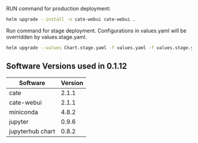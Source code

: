 

RUN command for production deployment:

```bash
helm upgrade --install -n cate-webui cate-webui .
```

Run command for stage deployment. Configurations in values.yaml will be overridden by values.stage.yaml. 

```bash
helm upgrade --values Chart.stage.yaml -f values.yaml -f values.stage.yaml --install cate-webui-stage -n cate-webui-stage .
```

## Software Versions used in 0.1.12

| Software          | Version |
|-------------------|---------|
| cate              | 2.1.1   |
| cate-webui        | 2.1.1   |
| miniconda         | 4.8.2   |
| jupyter           | 0.9.6   |
| jupyterhub chart  | 0.8.2   |
